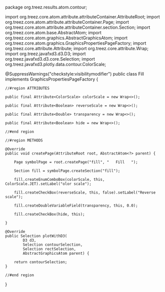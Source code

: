 package org.treez.results.atom.contour;

import org.treez.core.atom.attribute.attributeContainer.AttributeRoot;
import org.treez.core.atom.attribute.attributeContainer.Page;
import org.treez.core.atom.attribute.attributeContainer.section.Section;
import org.treez.core.atom.base.AbstractAtom;
import org.treez.core.atom.graphics.AbstractGraphicsAtom;
import org.treez.core.atom.graphics.GraphicsPropertiesPageFactory;
import org.treez.core.attribute.Attribute;
import org.treez.core.attribute.Wrap;
import org.treez.javafxd3.d3.D3;
import org.treez.javafxd3.d3.core.Selection;
import org.treez.javafxd3.plotly.data.contour.ColorScale;

@SuppressWarnings("checkstyle:visibilitymodifier")
public class Fill implements GraphicsPropertiesPageFactory {

	//#region ATTRIBUTES

	public final Attribute<ColorScale> colorScale = new Wrap<>();

	public final Attribute<Boolean> reverseScale = new Wrap<>();

	public final Attribute<Double> transparency = new Wrap<>();

	public final Attribute<Boolean> hide = new Wrap<>();

	//#end region

	//#region METHODS

	@Override
	public void createPage(AttributeRoot root, AbstractAtom<?> parent) {

		Page symbolPage = root.createPage("fill", "   Fill   ");

		Section fill = symbolPage.createSection("fill");

		fill.createEnumComboBox(colorScale, this, ColorScale.JET).setLabel("olor scale");

		fill.createCheckBox(reverseScale, this, false).setLabel("Reverse scale");

		fill.createDoubleVariableField(transparency, this, 0.0);

		fill.createCheckBox(hide, this);

	}

	@Override
	public Selection plotWithD3(
			D3 d3,
			Selection contourSelection,
			Selection rectSelection,
			AbstractGraphicsAtom parent) {

		return contourSelection;
	}

	//#end region

}
